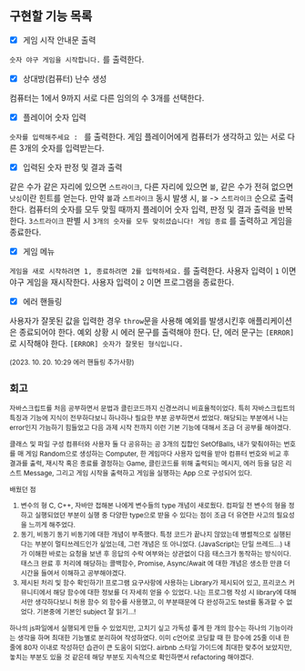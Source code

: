 ## 구현할 기능 목록

- [x] 게임 시작 안내문 출력

`숫자 야구 게임을 시작합니다.` 를 출력한다.

- [x] 상대방(컴퓨터) 난수 생성

컴퓨터는 1에서 9까지 서로 다른 임의의 수 3개를 선택한다.

- [x] 플레이어 숫자 입력

`숫자를 입력해주세요 : ` 를 출력한다.
게임 플레이어에게 컴퓨터가 생각하고 있는 서로 다른 3개의 숫자를 입력받는다.

- [x] 입력된 숫자 판정 및 결과 출력

같은 수가 같은 자리에 있으면 `스트라이크`, 다른 자리에 있으면 `볼`, 같은 수가 전혀 없으면 `낫싱`이란 힌트를 얻는다.
만약 `볼`과 `스트라이크` 동시 발생 시, `볼` -> `스트라이크` 순으로 출력한다.
컴퓨터의 숫자를 모두 맞힐 때까지 플레이어 숫자 입력, 판정 및 결과 출력을 반복한다.
`3스트라이크` 판별 시 `3개의 숫자를 모두 맞히셨습니다! 게임 종료` 를 출력하고 게임을 종료한다.

- [x] 게임 메뉴

`게임을 새로 시작하려면 1, 종료하려면 2를 입력하세요.` 를 출력한다.
사용자 입력이 `1` 이면 야구 게임을 재시작한다.
사용자 입력이 `2` 이면 프로그램을 종료한다.

- [x] 에러 핸들링

사용자가 잘못된 값을 입력한 경우 `throw`문을 사용해 예외를 발생시킨후 애플리케이션은 종료되어야 한다.
예외 상황 시 에러 문구를 출력해야 한다. 단, 에러 문구는 `[ERROR]`로 시작해야 한다.
`[ERROR] 숫자가 잘못된 형식입니다.`

<small> (2023. 10. 20. 10:29 에러 핸들링 추가사항)

## 회고

자바스크립트를 처음 공부하면서 문법과 클린코드까지 신경쓰려니 비효율적이었다.
특히 자바스크립트의 특징과 기능에 지식이 전무하다보니 하나하나 필요한 부분 공부하면서 썼었다.
해당되는 부분에서 나는 error인지 가늠하기 힘들었고 다음 과제 시작 전까지 이런 기본 기능에 대해서 조금 더 공부를 해야겠다.

클래스 및 파일 구성
컴퓨터와 사용자 둘 다 공유하는 공 3개의 집합인 SetOfBalls,
내가 맞춰야하는 번호를 매 게임 Random으로 생성하는 Computer,
한 게임마다 사용자 입력을 받아 컴퓨터 번호와 비교 후 결과를 출력, 재시작 혹은 종료를 결정하는 Game,
클린코드를 위해 출력되는 메시지, 에러 등을 담은 리스트 Message,
그리고 게임 시작을 출력하고 게임을 실행하는 App 으로 구성되어 있다.

배웠던 점
1. 변수의 형
C, C++, 자바만 접해본 나에게 변수들의 type 개념이 새로웠다. 컴파일 전 변수의 형을 정하고 실행되었던 부분이 실행 중 다양한 type으로 받을 수 있다는 점이 조금 더 유연한 사고의 필요성을 느끼게 해주었다.
2. 동기, 비동기
동기 비동기에 대한 개념이 부족했다. 특정 코드가 끝나지 않았는데 병렬적으로 실행된다는 부분이 멀티쓰레드인가 싶었는데, 그런 개념은 또 아니었다. (JavaScript는 단일 쓰레드...) 내가 이해한 바로는 요청을 보낸 후 응답의 수락 여부와는 상관없이 다음 태스크가 동작하는 방식이다.
태스크 완료 후 처리에 해당하는 콜백함수, Promise, Async/Await 에 대한 개념은 생소한 만큼 더 시간을 들여서 이해하고 공부해야겠다.
3. 제시된 처리 및 함수 확인하기!
프로그램 요구사항에 사용하는 Library가 제시되어 있고, 프리코스 커뮤니티에서 해당 함수에 대한 정보를 더 자세히 얻을 수 있었다.
나는 프로그램 작성 시 library에 대해서만 생각하다보니 허용 함수 외 함수를 사용했고, 이 부분때문에 다 완성하고도 test를 통과할 수 없었다. 기본중에 기본인 subject 잘 읽기...!

하나의 js파일에서 실행되게 만들 수 있었지만, 고치기 싶고 가독성 좋게 한 개의 함수는 하나의 기능이라는 생각을 하며 최대한 기능별로 분리하여 작성하였다. 이미 c언어로 코딩할 때 한 함수에 25줄 이내 한 줄에 80자 이내로 작성하던 습관이 큰 도움이 되었다.
airbnb 스타일 가이드에 최대한 맞추어 보았지만, 놓치는 부분도 있을 것 같은데 해당 부분도 지속적으로 확인하면서 refactoring 해야겠다.

